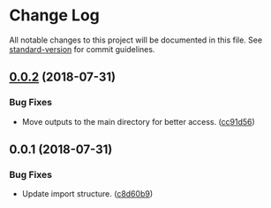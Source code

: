 # Change Log

All notable changes to this project will be documented in this file. See [standard-version](https://github.com/conventional-changelog/standard-version) for commit guidelines.

<a name="0.0.2"></a>
## [0.0.2](https://github.com/sammarks/cep-lib/compare/v0.0.1...v0.0.2) (2018-07-31)


### Bug Fixes

* Move outputs to the main directory for better access. ([cc91d56](https://github.com/sammarks/cep-lib/commit/cc91d56))



<a name="0.0.1"></a>
## 0.0.1 (2018-07-31)


### Bug Fixes

* Update import structure. ([c8d60b9](https://github.com/sammarks/cep-lib/commit/c8d60b9))
